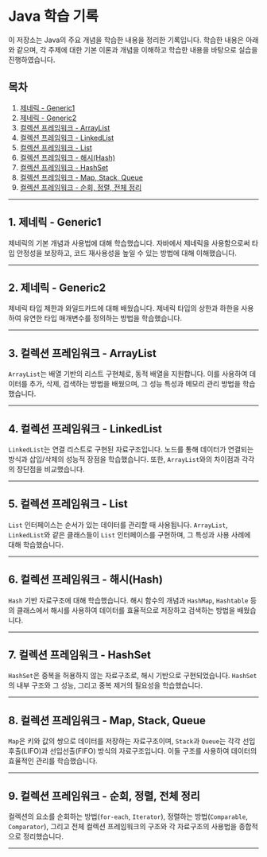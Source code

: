 # Java 학습 기록

이 저장소는 Java의 주요 개념을 학습한 내용을 정리한 기록입니다. 학습한 내용은 아래와 같으며, 각 주제에 대한 기본 이론과 개념을 이해하고 학습한 내용을 바탕으로 실습을 진행하였습니다.

## 목차

1. [제네릭 - Generic1](#1-제네릭---generic1)
2. [제네릭 - Generic2](#2-제네릭---generic2)
3. [컬렉션 프레임워크 - ArrayList](#3-컬렉션-프레임워크---arraylist)
4. [컬렉션 프레임워크 - LinkedList](#4-컬렉션-프레임워크---linkedlist)
5. [컬렉션 프레임워크 - List](#5-컬렉션-프레임워크---list)
6. [컬렉션 프레임워크 - 해시(Hash)](#6-컬렉션-프레임워크---해시hash)
7. [컬렉션 프레임워크 - HashSet](#7-컬렉션-프레임워크---hashset)
8. [컬렉션 프레임워크 - Map, Stack, Queue](#8-컬렉션-프레임워크---map-stack-queue)
9. [컬렉션 프레임워크 - 순회, 정렬, 전체 정리](#9-컬렉션-프레임워크---순회-정렬-전체-정리)


---

## 1. 제네릭 - Generic1

제네릭의 기본 개념과 사용법에 대해 학습했습니다. 자바에서 제네릭을 사용함으로써 타입 안정성을 보장하고, 코드 재사용성을 높일 수 있는 방법에 대해 이해했습니다.

---

## 2. 제네릭 - Generic2

제네릭 타입 제한과 와일드카드에 대해 배웠습니다. 제네릭 타입의 상한과 하한을 사용하여 유연한 타입 매개변수를 정의하는 방법을 학습했습니다.

---

## 3. 컬렉션 프레임워크 - ArrayList

`ArrayList`는 배열 기반의 리스트 구현체로, 동적 배열을 지원합니다. 이를 사용하여 데이터를 추가, 삭제, 검색하는 방법을 배웠으며, 그 성능 특성과 메모리 관리 방법을 학습했습니다.

---

## 4. 컬렉션 프레임워크 - LinkedList

`LinkedList`는 연결 리스트로 구현된 자료구조입니다. 노드를 통해 데이터가 연결되는 방식과 삽입/삭제의 성능적 장점을 학습했습니다. 또한, `ArrayList`와의 차이점과 각각의 장단점을 비교했습니다.

---

## 5. 컬렉션 프레임워크 - List

`List` 인터페이스는 순서가 있는 데이터를 관리할 때 사용됩니다. `ArrayList`, `LinkedList`와 같은 클래스들이 `List` 인터페이스를 구현하며, 그 특성과 사용 사례에 대해 학습했습니다.

---

## 6. 컬렉션 프레임워크 - 해시(Hash)

`Hash` 기반 자료구조에 대해 학습했습니다. 해시 함수의 개념과 `HashMap`, `Hashtable` 등의 클래스에서 해시를 사용하여 데이터를 효율적으로 저장하고 검색하는 방법을 배웠습니다.

---

## 7. 컬렉션 프레임워크 - HashSet

`HashSet`은 중복을 허용하지 않는 자료구조로, 해시 기반으로 구현되었습니다. `HashSet`의 내부 구조와 그 성능, 그리고 중복 제거의 필요성을 학습했습니다.

---

## 8. 컬렉션 프레임워크 - Map, Stack, Queue

`Map`은 키와 값의 쌍으로 데이터를 저장하는 자료구조이며, `Stack`과 `Queue`는 각각 선입후출(LIFO)과 선입선출(FIFO) 방식의 자료구조입니다. 이들 구조를 사용하여 데이터의 효율적인 관리를 학습했습니다.

---

## 9. 컬렉션 프레임워크 - 순회, 정렬, 전체 정리

컬렉션의 요소를 순회하는 방법(`for-each`, `Iterator`), 정렬하는 방법(`Comparable`, `Comparator`), 그리고 전체 컬렉션 프레임워크의 구조와 각 자료구조의 사용법을 종합적으로 정리했습니다.

---



